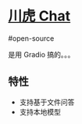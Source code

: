# [川虎 Chat](https://github.com/GaiZhenbiao/ChuanhuChatGPT)
#open-source

是用 Gradio 搞的。。。

## 特性
* 支持基于文件问答
* 支持本地模型